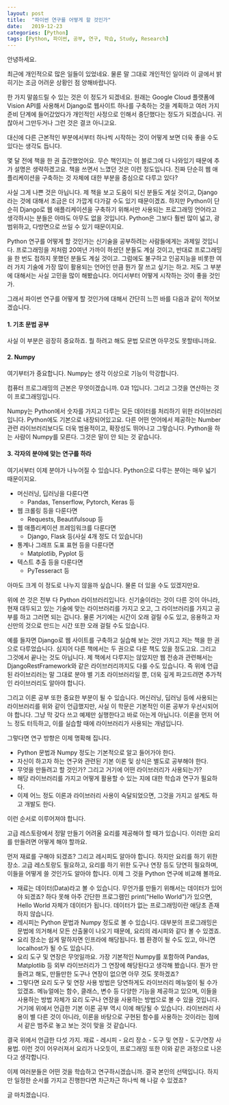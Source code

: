 ```yaml
---
layout: post
title:  "파이썬 연구를 어떻게 할 것인가"
date:   2019-12-23
categories: [Python]
tags: [Python, 파이썬, 공부, 연구, 학습, Study, Research]
---
```


안녕하세요.

최근에 개인적으로 많은 일들이 있었네요. 물론 말 그대로 개인적인 일이라 이 글에서 밝히기는 조금 어려운 상황인 점 양해바랍니다.

한 가지 말씀드릴 수 있는 것은 이 정도가 되겠네요. 원래는 Google Cloud 플랫폼에 Vision API를 사용해서 Django로 웹사이트 하나를 구축하는 것을 계획하고 여러 가지 준비 단계에 들어갔었다가 개인적인 사정으로 인해서 중단했다는 정도가 되겠습니다. 귀찮아서 그만두거나 그런 것은 결코 아니고요.

대신에 다른 근본적인 부분에서부터 하나씩 시작하는 것이 어떻게 보면 더욱 좋을 수도 있다는 생각도 듭니다.

몇 달 전에 책을 한 권 출간했었어요. 무슨 책인지는 이 블로그에 다 나와있기 때문에 추가 설명은 생략하겠고요. 책을 쓰면서 느꼈던 것은 이런 정도입니다. 진짜 단순히 웹 애플리케이션을 구축하는 것 자체에 대한 부분을 중심으로 다루고 있다? 

사실 그게 나쁜 것은 아닙니다. 제 책을 보고 도움이 되신 분들도 계실 것이고, Django라는 것에 대해서 조금은 더 가깝게 다가갈 수도 있기 때문이겠죠. 하지만 Python이 단순히 Django로 웹 애플리케이션을 구축하기 위해서만 사용되는 프로그래밍 언어라고 생각하시는 분들은 아마도 아무도 없을 것입니다. Python은 그보다 훨씬 많이 넓고, 광범위하고, 다방면으로 쓰일 수 있기 때문이지요.

Python 연구를 어떻게 할 것인가는 신기술을 공부하려는 사람들에게는 과제일 것입니다. 프로그래밍을 저처럼 20여년 가까이 하셨던 분들도 계실 것이고, 반대로 프로그래밍을 한 번도 접하지 못했던 분들도 계실 것이고. 그럼에도 불구하고 인공지능을 비롯한 여러 가지 기술에 가장 많이 활용되는 언어인 만큼 뭔가 잘 쓰고 싶기는 하고. 저도 그 부분에 대해서는 사실 고민을 많이 해봤습니다. 어디서부터 어떻게 시작하는 것이 좋을 것인가.

그래서 파이썬 연구를 어떻게 할 것인가에 대해서 간단히 느낀 바를 다음과 같이 적어보겠습니다.

#### 1. 기초 문법 공부

사실 이 부분은 굉장히 중요하죠. 뭘 하려고 해도 문법 모르면 아무것도 못할테니까요.

#### 2. Numpy

여기부터가 중요합니다. Numpy는 생각 이상으로 기능이 막강합니다.

컴퓨터 프로그래밍의 근본은 무엇이겠습니까. 0과 1입니다. 그리고 그것을 연산하는 것이 프로그래밍입니다.

Numpy는 Python에서 숫자를 가지고 다루는 모든 데이터를 처리하기 위한 라이브러리입니다. Python에도 기본으로 내장되어있고요. 다른 어떤 언어에서 제공하는 Number 관련 라이브러리보다도 더욱 범용적이고, 확장성도 뛰어나고 그렇습니다. Python을 하는 사람이 Numpy를 모른다. 그것은 말이 안 되는 것 같습니다.

#### 3. 각자의 분야에 맞는 연구를 하라

여기서부터 이제 분야가 나누어질 수 있습니다. Python으로 다루는 분야는 매우 넓기 때문이지요.

* 머신러닝, 딥러닝을 다룬다면
    + Pandas, Tenserflow, Pytorch, Keras 등
* 웹 크롤링 등을 다룬다면
    + Requests, Beautifulsoup 등
* 웹 애플리케이션 프레임워크를 다룬다면
    + Django, Flask 등(사실 4개 정도 더 있습니다)
* 통계나 그래프 도표 표현 등을 다룬다면
    + Matplotlib, Pyplot 등
* 텍스트 추출 등을 다룬다면
    + PyTesseract 등

아마도 크게 이 정도로 나누지 않을까 싶습니다. 물론 더 있을 수도 있겠지만요.

위에 쓴 것은 전부 다 Python 라이브러리입니다. 신기술이라는 것이 다른 것이 아니라, 현재 대두되고 있는 기술에 맞는 라이브러리를 가지고 오고, 그 라이브러리를 가지고 공부를 하고 그러면 되는 겁니다. 물론 거기에는 시간이 오래 걸릴 수도 있고, 응용하고 자신만의 것으로 만드는 시간 또한 오래 걸릴 수도 있습니다.

예를 들자면 Django로 웹 사이트를 구축하고 실습해 보는 것만 가지고 저는 책을 한 권으로 다루었습니다. 심지어 다른 책에서는 두 권으로 다룬 책도 있을 정도고요. 그리고 그것에서 끝나는 것도 아닙니다. 제 책에서 다루지는 않았지만 웹 전송과 관련해서는 DjangoRestFramework와 같은 라이브러리까지도 다룰 수도 있습니다. 즉 위에 언급된 라이브리러는 말 그대로 분야 별 기초 라이브러리일 뿐, 더욱 깊게 파고드려면 추가적인 라이브러리도 알아야 합니다.

그리고 이론 공부 또한 중요한 부분이 될 수 있습니다. 머신러닝, 딥러닝 등에 사용되는 라이브러리를 위와 같이 언급했지만, 사실 이 학문은 기본적인 이론 공부가 우선시되어야 합니다. 그냥 막 갖다 쓰고 예제만 실행한다고 바로 아는게 아닙니다. 이론을 먼저 어느 정도 터득하고, 이를 실습할 때에 라이브러리가 사용되는 개념입니다. 

그렇다면 연구 방향은 이제 명확해 집니다.

* Python 문법과 Numpy 정도는 기본적으로 알고 들어가야 한다.
* 자신이 하고자 하는 연구와 관련된 기본 이론 및 상식은 별도로 공부해야 한다.
* 무엇을 만들려고 할 것인가? 그리고 거기에 어떤 라이브러리가 사용되는가?
* 해당 라이브러리를 가지고 어떻게 활용할 수 있는 지에 대한 학습과 연구가 필요하다.
* 이제 어느 정도 이론과 라이브러리 사용이 숙달되었으면, 그것을 가지고 설계도 하고 개발도 한다.

이런 순서로 이루어져야 합니다.

고급 레스토랑에서 정말 만들기 어려울 요리를 제공해야 할 때가 있습니다. 이러한 요리를 만들려면 어떻게 해야 할까요.

먼저 재료를 구해야 되겠죠? 그리고 레시피도 알아야 합니다. 하지만 요리를 하기 위한 장소. 고급 레스토랑도 필요하고, 요리를 하기 위한 도구나 연장 등도 당연히 필요하며, 이들을 어떻게 쓸 것인가도 알아야 합니다. 이제 그 것을 Python 연구에 비교해 볼까요.

* 재료는 데이터(Data)라고 볼 수 있습니다. 무언가를 만들기 위해서는 데이터가 있어야 되겠죠? 하다 못해 아주 간단한 프로그램인 print("Hello World")가 있으면, Hello World 자체가 데이터가 됩니다. 데이터가 없는 프로그래밍이란 애당초 존재하지 않습니다.
* 레시피는 Python 문법과 Numpy 정도로 볼 수 있습니다. 대부분의 프로그래밍은 문법에 의거해서 모든 산출물이 나오기 때문에, 요리의 레시피와 같다 볼 수 있겠죠.
* 요리 장소는 쉽게 말하자면 인프라에 해당됩니다. 웹 환경이 될 수도 있고, 아니면 localhost가 될 수도 있습니다. 
* 요리 도구 및 연장은 무엇일까요. 가장 기본적인 Numpy를 포함하여 Pandas, Matplotlib 등 외부 라이브러리가 그 연장에 해당된다고 생각해 봤습니다. 뭔가 만들려고 해도, 만들만한 도구나 연장이 없으면 아무 것도 못하겠죠?
* 그렇다면 요리 도구 및 연장 사용 방법은 당연하게도 라이브러리 메뉴얼이 될 수가 있겠죠. 메뉴얼에는 함수, 클래스, 변수 등 다양한 기능을 제공하고 있으며, 이들을 사용하는 방법 자체가 요리 도구나 연장을 사용하는 방법으로 볼 수 있을 것입니다. 거기에 위에서 언급한 기본 이론 공부 역시 이에 해당될 수 있습니다. 라이브러리 사용이 별 다른 것이 아니라, 이론을 바탕으로 구현된 함수를 사용하는 것이라는 점에서 같은 범주로 놓고 보는 것이 맞을 것 같습니다.

결국 위에서 언급한 다섯 가지. 재료 - 레시피 - 요리 장소 - 도구 및 연장 - 도구/연장 사용법. 이런 것이 어우러져서 요리가 나오듯이, 프로그래밍 또한 이와 같은 과정으로 나온다고 생각합니다.

이제 여러분들은 어떤 것을 학습하고 연구하시겠습니까. 결국 본인의 선택입니다. 하지만 일정한 순서를 가지고 진행한다면 차근차근 하나씩 해 나갈 수 있겠죠?

글 마치겠습니다.
